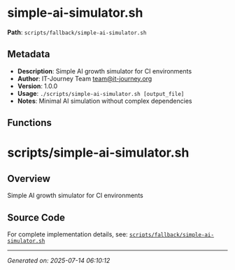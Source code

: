 # simple-ai-simulator.sh

**Path**: `scripts/fallback/simple-ai-simulator.sh`

## Metadata

- **Description**: Simple AI growth simulator for CI environments
- **Author**: IT-Journey Team <team@it-journey.org>
- **Version**: 1.0.0
- **Usage**: `./scripts/simple-ai-simulator.sh [output_file]`
- **Notes**: Minimal AI simulation without complex dependencies

## Functions

# scripts/simple-ai-simulator.sh

## Overview

Simple AI growth simulator for CI environments


## Source Code

For complete implementation details, see: [`scripts/fallback/simple-ai-simulator.sh`](../../scripts/fallback/simple-ai-simulator.sh)

---
*Generated on: 2025-07-14 06:10:12*
